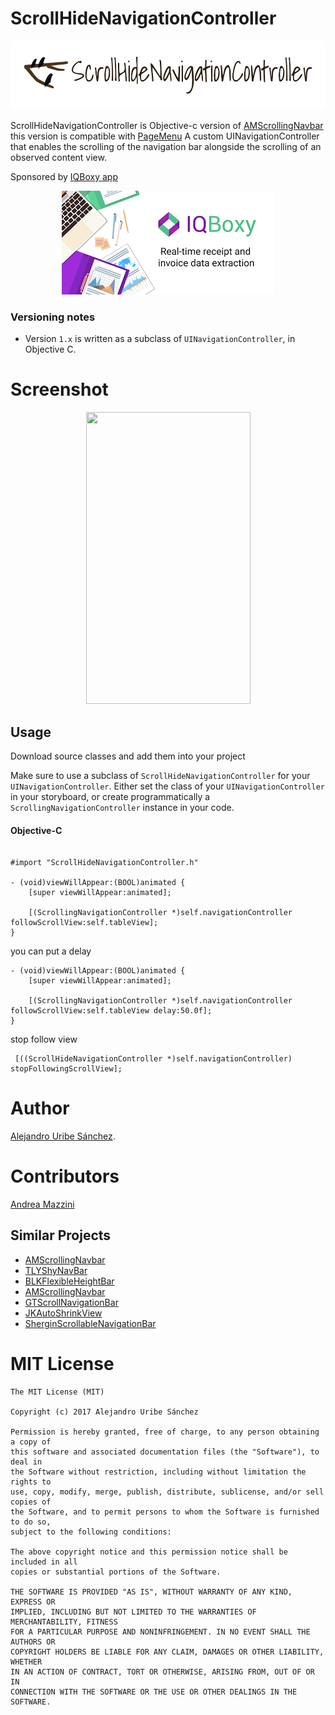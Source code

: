 # ScrollHideNavigationController

<p align="center">
  <img width="583" height="110" src="assets/logo.png"/>
</p>


ScrollHideNavigationController is Objective-c version of [AMScrollingNavbar](https://github.com/andreamazz/AMScrollingNavbar)
this version is compatible with [PageMenu](https://github.com/PageMenu/PageMenu)
A custom UINavigationController that enables the scrolling of the navigation bar alongside the
scrolling of an observed content view.  


Sponsored by [IQBoxy app](https://www.iqboxy.com/?utm_source=github-ScrollHideNavigationController&utm_medium=readme-notes&utm_campaign=social)
<p align="center">
  <a href='https://www.iqboxy.com/?utm_source=github-ScrollHideNavigationController&utm_medium=readme-notes&utm_campaign=social' alt='sponsored by IQBoxy app'>
    <img width="340" height="166" src="assets/sponsor.png"/>
  </a>
</p>

### Versioning notes

- Version `1.x` is written as a subclass of `UINavigationController`, in Objective C.  

# Screenshot

<p align="center">
  <img width="263" height="467" src="assets/screenshot.gif"/>
</p>



## Usage

Download source classes and add them into your project 

Make sure to use a subclass of `ScrollHideNavigationController` for your `UINavigationController`. Either set the class of your `UINavigationController` in your storyboard, or create programmatically a `ScrollingNavigationController` instance in your code.


#### Objective-C

```objc

#import "ScrollHideNavigationController.h"

- (void)viewWillAppear:(BOOL)animated {
    [super viewWillAppear:animated];

    [(ScrollingNavigationController *)self.navigationController followScrollView:self.tableView];
}
```

you can put a delay 

```objc
- (void)viewWillAppear:(BOOL)animated {
    [super viewWillAppear:animated];

    [(ScrollingNavigationController *)self.navigationController followScrollView:self.tableView delay:50.0f];
}
```


stop follow view

```objc
 [((ScrollHideNavigationController *)self.navigationController) stopFollowingScrollView];
```


# Author
[Alejandro Uribe Sánchez](https://www.linkedin.com/in/alejandro-uribe-sanchez-15759b55/). 

# Contributors
[Andrea Mazzini](https://github.com/andreamazz)

## Similar Projects
+ [AMScrollingNavbar](https://github.com/andreamazz/AMScrollingNavbar)
+ [TLYShyNavBar](https://github.com/telly/TLYShyNavBar)
+ [BLKFlexibleHeightBar](https://github.com/bryankeller/BLKFlexibleHeightBar)
+ [AMScrollingNavbar](https://github.com/andreamazz/AMScrollingNavbar)
+ [GTScrollNavigationBar](https://github.com/luugiathuy/GTScrollNavigationBar)
+ [JKAutoShrinkView](https://github.com/fsjack/JKAutoShrinkView)
+ [SherginScrollableNavigationBar](https://github.com/shergin/SherginScrollableNavigationBar)

# MIT License
    The MIT License (MIT)

    Copyright (c) 2017 Alejandro Uribe Sánchez

    Permission is hereby granted, free of charge, to any person obtaining a copy of
    this software and associated documentation files (the "Software"), to deal in
    the Software without restriction, including without limitation the rights to
    use, copy, modify, merge, publish, distribute, sublicense, and/or sell copies of
    the Software, and to permit persons to whom the Software is furnished to do so,
    subject to the following conditions:

    The above copyright notice and this permission notice shall be included in all
    copies or substantial portions of the Software.

    THE SOFTWARE IS PROVIDED "AS IS", WITHOUT WARRANTY OF ANY KIND, EXPRESS OR
    IMPLIED, INCLUDING BUT NOT LIMITED TO THE WARRANTIES OF MERCHANTABILITY, FITNESS
    FOR A PARTICULAR PURPOSE AND NONINFRINGEMENT. IN NO EVENT SHALL THE AUTHORS OR
    COPYRIGHT HOLDERS BE LIABLE FOR ANY CLAIM, DAMAGES OR OTHER LIABILITY, WHETHER
    IN AN ACTION OF CONTRACT, TORT OR OTHERWISE, ARISING FROM, OUT OF OR IN
    CONNECTION WITH THE SOFTWARE OR THE USE OR OTHER DEALINGS IN THE SOFTWARE.
